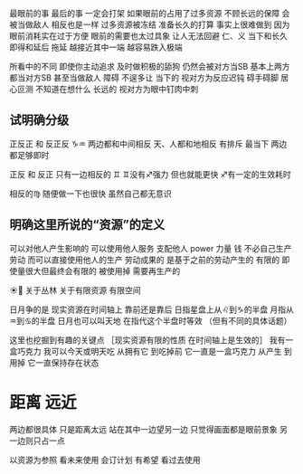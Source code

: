 最眼前的事 最后的事 一定会打架
如果眼前的占用了过多资源 不顾长远的保障 会被当做敌人
相反也是一样
过多资源被冻结 准备长久的打算 事实上很难做到
因为眼前消耗实在过于方便
眼前的需要也太过具象 让人无法回避
仁、义
当下和长久 即得和延后 拖延
越接近其中一端 越容易跌入极端

所看中的不同 即使你主动追求 及时做积极的舔狗
仍然会被对方当SB
基本上两方都当对方SB 甚至当做敌人 障碍 不逞多让
当下的 视对方为反应迟钝 碍手碍脚 居心叵测 不知道在想什么
长远的 视对方为眼中钉肉中刺

## 试明确分级
正反正 和 反正反 ♑︎♒︎
两边都和中间相反 天、人都和地相反 有排斥 最当下
两边都足够即时

正反 和 反正 只有一边相反的 ♊︎
♊︎没有♐︎强力 但也就能更快
♐︎有一定的生效耗时

相反的♍︎ 随便做一下也很快 虽然自己都无意识

## 明确这里所说的“资源”的定义
可以对他人产生影响的 可以使用他人服务 支配他人
power 力量
钱
不必自己生产 劳动 而可以直接使用他人的生产 劳动成果的
是基于之前的劳动产生的 有限的 即使量很大但最终会有限的
被使用掉 需要再生产的

☀️🌙 关于丛林 关于有限资源 有限空间

日月争的是 现实资源在时间轴上 靠前还是靠后
日指星盘上从♌︎到♑︎的半盘
月指从♒︎到♋︎的半盘
日月也可以叫天地 在指代这个半盘时等效
（但有不同的具体话题）

这里也挖掘到有趣的关键点
［现实资源有限的性质 在时间轴上是生效的］
我有一盒巧克力 我可以今天或明天吃
从拥有它 到吃掉前 它一直是一盒巧克力
从产生 到用掉 它一直保持存在状态

# 距离 远近
两边都很具体 只是距离太远
站在其中一边望另一边
只觉得画面都是眼前景象 另一边则只占一点

以资源为参照
看未来使用 会订计划 有希望
看过去使用
